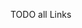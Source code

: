 [//]: # (This file was generated from: doc/templates/04-Links.mdt using the documentation_builder package on: 2021-08-24 22:34:11.296811.)


TODO all Links